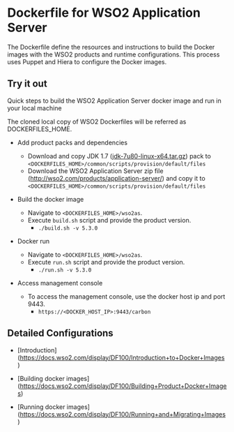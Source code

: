# Dockerfile for WSO2 Application Server #
The Dockerfile define the resources and instructions to build the Docker images with the WSO2 products and runtime configurations. This process uses Puppet and Hiera to configure the Docker images.

## Try it out
Quick steps to build the WSO2 Application Server docker image and run in your local machine

The cloned local copy of WSO2 Dockerfiles will be referred as DOCKERFILES_HOME.

* Add product packs and dependencies
    - Download and copy JDK 1.7 ([jdk-7u80-linux-x64.tar.gz](http://www.oracle.com/technetwork/java/javase/downloads/jdk7-downloads-1880260.html)) pack to `<DOCKERFILES_HOME>/common/scripts/provision/default/files`
    - Download the WSO2 Application Server zip file (http://wso2.com/products/application-server/) and copy it to `<DOCKERFILES_HOME>/common/scripts/provision/default/files`

* Build the docker image
    - Navigate to `<DOCKERFILES_HOME>/wso2as`.
    - Execute `build.sh` script and provide the product version.
        + `./build.sh -v 5.3.0`

* Docker run
    - Navigate to `<DOCKERFILES_HOME>/wso2as`.
    - Execute `run.sh` script and provide the product version.
        + `./run.sh -v 5.3.0`

* Access management console
    -  To access the management console, use the docker host ip and port 9443.
        + `https://<DOCKER_HOST_IP>:9443/carbon`

## Detailed Configurations

* [Introduction] (https://docs.wso2.com/display/DF100/Introduction+to+Docker+Images)

* [Building docker images] (https://docs.wso2.com/display/DF100/Building+Product+Docker+Images)

* [Running docker images] (https://docs.wso2.com/display/DF100/Running+and+Migrating+Images)
